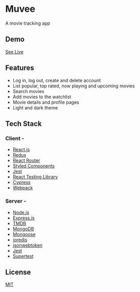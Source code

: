 # Muvee

A movie tracking app

## Demo

[See Live](https://muvee.herokuapp.com)

## Features

- Log in, log out, create and delete account
- List popular, top rated, now playing and upcoming movies
- Search movies
- Add movies to the watchlist
- Movie details and profile pages
- Light and dark theme

## Tech Stack

### Client -

- [React.js](https://reactjs.org/)
- [Redux](https://redux.js.org/)
- [React Router](https://reactrouter.com/)
- [Styled Components](https://styled-components.com/)
- [Jest](https://jestjs.io/)
- [React Testing Library](https://testing-library.com/)
- [Cypress](https://www.cypress.io/)
- [Webpack](https://webpack.js.org/)

### Server -

- [Node.js](https://nodejs.org/en/)
- [Express.js](https://expressjs.com/)
- [TMDB](https://developers.themoviedb.org/3)
- [MongoDB](https://www.mongodb.com/)
- [Mongoose](https://mongoosejs.com/)
- [ioredis](https://www.npmjs.com/package/ioredis)
- [jsonwebtoken](https://www.npmjs.com/package/jsonwebtoken)
- [Jest](https://jestjs.io/)
- [Supertest](https://www.npmjs.com/package/supertest)

## License

[MIT](https://choosealicense.com/licenses/mit/)
